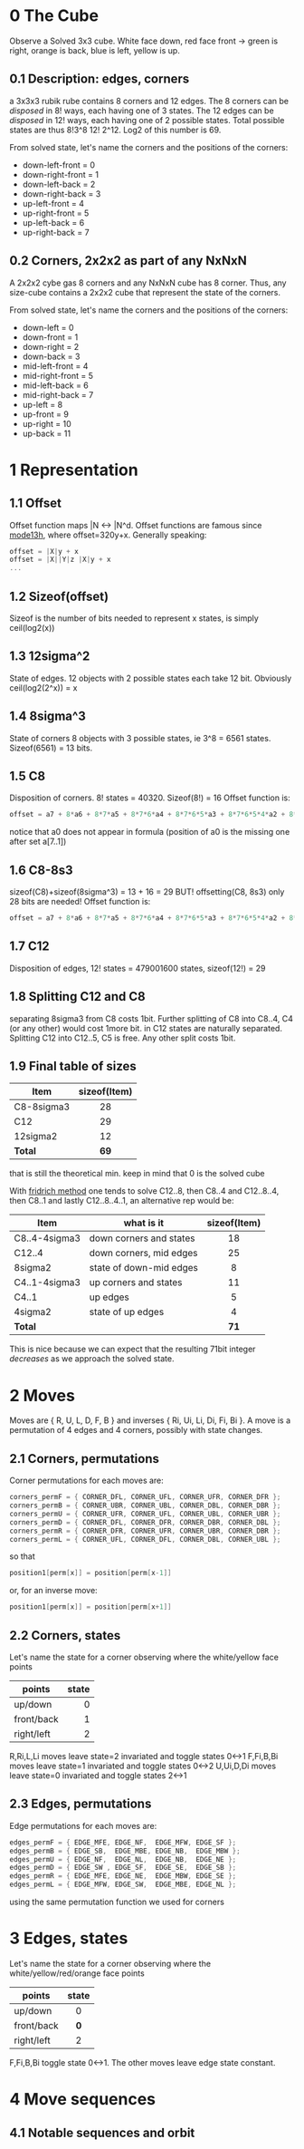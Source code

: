 # 0 The Cube

Observe a Solved 3x3 cube. White face down, red face front -> green is right, orange is back, blue is left, yellow is up.

## 0.1 Description: edges, corners

a 3x3x3 rubik rube contains 8 corners and 12 edges. The 8 corners can be *disposed* in 8! ways, each having one of 3 states. The 12 edges can be *disposed* in 12! ways, each having one of 2 possible states.
Total possible states are thus 8!3^8 12! 2^12. Log2 of this number is 69.

From solved state, let's name the corners and the positions of the corners:
* down-left-front = 0
* down-right-front = 1
* down-left-back = 2
* down-right-back = 3
* up-left-front = 4
* up-right-front = 5
* up-left-back = 6
* up-right-back = 7


## 0.2 Corners, 2x2x2 as part of any NxNxN

A 2x2x2 cybe gas 8 corners and any NxNxN cube has 8 corner. Thus, any size-cube contains a 2x2x2 cube that represent the state of the corners.

From solved state, let's name the corners and the positions of the corners:
* down-left = 0
* down-front = 1
* down-right = 2
* down-back = 3
* mid-left-front = 4
* mid-right-front = 5
* mid-left-back = 6
* mid-right-back = 7
* up-left = 8
* up-front = 9
* up-right = 10
* up-back = 11

# 1 Representation
## 1.1 Offset

Offset function maps |N <-> |N^d. Offset functions are famous since [mode13h](https://en.wikipedia.org/wiki/Mode_13h), where offset=320y+x. Generally speaking:

```c++
offset = |X|y + x
offset = |X||Y|z |X|y + x
...
```

## 1.2 Sizeof(offset)

Sizeof is the number of bits needed to represent x states, is simply ceil(log2(x))

## 1.3 12sigma^2

State of edges.
12 objects with 2 possible states each take 12 bit. Obviously ceil(log2(2^x)) = x

## 1.4 8sigma^3

State of corners
8 objects with 3 possible states, ie 3^8 = 6561 states. Sizeof(6561) = 13 bits.

## 1.5 C8

Disposition of corners. 8! states = 40320. Sizeof(8!) = 16
Offset function is:
```c++
offset = a7 + 8*a6 + 8*7*a5 + 8*7*6*a4 + 8*7*6*5*a3 + 8*7*6*5*4*a2 + 8*7*6*5*4*3a1
```
notice that a0 does not appear in formula (position of a0 is the missing one after set a[7..1])

## 1.6 C8-8s3

sizeof(C8)+sizeof(8sigma^3) = 13 + 16 = 29
BUT!
offsetting(C8, 8s3) only 28 bits are needed! Offset function is:
```c++
offset = a7 + 8*a6 + 8*7*a5 + 8*7*6*a4 + 8*7*6*5*a3 + 8*7*6*5*4*a2 + 8*7*6*5*4*3a1 + 8!*3^i sigma[i];   // i in [0..7]
```


## 1.7 C12

Disposition of edges, 12! states = 479001600 states, sizeof(12!) = 29

## 1.8 Splitting C12 and C8

separating 8sigma3 from C8 costs 1bit. Further splitting of C8 into C8..4, C4 (or any other) would cost 1more bit.
in C12 states are naturally separated. Splitting C12 into C12..5, C5 is free. Any other split costs 1bit.

## 1.9 Final table of sizes

| Item       | sizeof(Item) |
| ---------- |:------------:|
| C8-8sigma3 | 28           |
| C12        | 29           |
| 12sigma2   | 12           |
| **Total**  | **69**       |

that is still the theoretical min.
keep in mind that 0 is the solved cube

With [fridrich method](https://en.wikipedia.org/wiki/CFOP_Method) one tends to solve C12..8, then C8..4 and C12..8..4, then C8..1 and lastly C12..8..4..1, an alternative rep would be:

| Item          | what is it              | sizeof(Item) |
| ------------- | ----------------------- |:------------:|
| C8..4-4sigma3 | down corners and states | 18           |
| C12..4        | down corners, mid edges | 25           |
| 8sigma2       | state of down-mid edges | 8            |
| C4..1-4sigma3 | up corners and states   | 11           |
| C4..1         | up edges                | 5            |
| 4sigma2       | state of up edges       | 4            |
| **Total**     |                         | **71**       |

This is nice because we can expect that the resulting 71bit integer *decreases* as we approach the solved state.

# 2 Moves

Moves are { R, U, L, D, F, B } and inverses { Ri, Ui, Li, Di, Fi, Bi }.
A move is a permutation of 4 edges and 4 corners, possibly with state changes.

## 2.1 Corners, permutations

Corner permutations for each moves are:

```c++
corners_permF = { CORNER_DFL, CORNER_UFL, CORNER_UFR, CORNER_DFR };
corners_permB = { CORNER_UBR, CORNER_UBL, CORNER_DBL, CORNER_DBR };
corners_permU = { CORNER_UFR, CORNER_UFL, CORNER_UBL, CORNER_UBR };
corners_permD = { CORNER_DFL, CORNER_DFR, CORNER_DBR, CORNER_DBL };
corners_permR = { CORNER_DFR, CORNER_UFR, CORNER_UBR, CORNER_DBR };
corners_permL = { CORNER_UFL, CORNER_DFL, CORNER_DBL, CORNER_UBL };
```

so that

```c++
position1[perm[x]] = position[perm[x-1]]
```

or, for an inverse move:
```c++
position1[perm[x]] = position[perm[x+1]]
```


## 2.2 Corners, states

Let's name the state for a corner observing where the white/yellow face points

| points     | state |
| ---------- | -----:|
| up/down    | 0     |
| front/back | 1     |
| right/left | 2     |

R,Ri,L,Li moves leave state=2 invariated and toggle states 0<->1
F,Fi,B,Bi moves leave state=1 invariated and toggle states 0<->2
U,Ui,D,Di moves leave state=0 invariated and toggle states 2<->1

## 2.3 Edges, permutations

Edge permutations for each moves are:
```c++
edges_permF = { EDGE_MFE, EDGE_NF,  EDGE_MFW, EDGE_SF };
edges_permB = { EDGE_SB,  EDGE_MBE, EDGE_NB,  EDGE_MBW };
edges_permU = { EDGE_NF,  EDGE_NL,  EDGE_NB,  EDGE_NE };
edges_permD = { EDGE_SW , EDGE_SF,  EDGE_SE,  EDGE_SB };
edges_permR = { EDGE_MFE, EDGE_NE,  EDGE_MBW, EDGE_SE };
edges_permL = { EDGE_MFW, EDGE_SW,  EDGE_MBE, EDGE_NL };
```

using the same permutation function we used for corners

# 3 Edges, states

Let's name the state for a corner observing where the white/yellow/red/orange face points

| points     | state  |
| ---------- | :----: |
| up/down    | 0      |
| front/back | **0**  |
| right/left | 2      |

F,Fi,B,Bi toggle state 0<->1.
The other moves leave edge state constant.

# 4 Move sequences

## 4.1 Notable sequences and orbit



